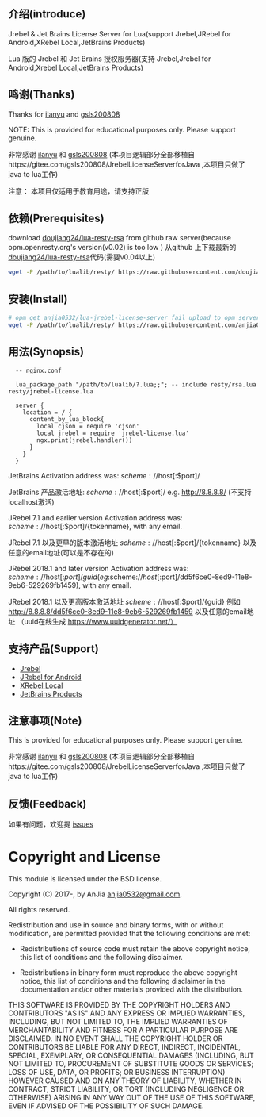 
## 介绍(introduce)

Jrebel & Jet Brains License Server for Lua(support Jrebel,JRebel for Android,XRebel Local,JetBrains Products)

Lua 版的 Jrebel 和 Jet Brains 授权服务器(支持 Jrebel,Jrebel for Android,Xrebel Local,JetBrains Products)

## 鸣谢(Thanks)

Thanks for [ilanyu](http://blog.lanyus.com) and [gsls200808](https://gitee.com/gsls200808)

NOTE: This is provided for educational purposes only. Please support genuine.

非常感谢 [ilanyu](http://blog.lanyus.com) 和 [gsls200808](https://gitee.com/gsls200808) (本项目逻辑部分全部移植自https://gitee.com/gsls200808/JrebelLicenseServerforJava ,本项目只做了java to lua工作)

注意： 本项目仅适用于教育用途，请支持正版

## 依赖(Prerequisites)

download [doujiang24/lua-resty-rsa](https://github.com/doujiang24/lua-resty-rsa) from github raw server(because opm.openresty.org's version(v0.02) is too low )
从github 上下载最新的[doujiang24/lua-resty-rsa](https://github.com/doujiang24/lua-resty-rsa)代码(需要v0.04以上)
```bash
wget -P /path/to/lualib/resty/ https://raw.githubusercontent.com/doujiang24/lua-resty-rsa/master/lib/resty/rsa.lua
```

## 安装(Install)


```bash
# opm get anjia0532/lua-jrebel-license-server fail upload to opm server -_- 
wget -P /path/to/lualib/resty/ https://raw.githubusercontent.com/anjia0532/lua-jrebel-license-server/master/lib/resty/jrebel-license.lua
```

## 用法(Synopsis)
```nginx
  -- nginx.conf

  lua_package_path "/path/to/lualib/?.lua;;"; -- include resty/rsa.lua resty/jrebel-license.lua

  server {
    location = / {
      content_by_lua_block{
        local cjson = require 'cjson'
        local jrebel = require 'jrebel-license.lua'
        ngx.print(jrebel.handler())
      }
    }
  }
```

JetBrains Activation address was: $scheme://$host[:$port]/

JetBrains 产品激活地址: $scheme://$host[:$port]/   e.g. http://8.8.8.8/  (不支持localhost激活)

JRebel 7.1 and earlier version Activation address was: $scheme://$host[:$port]/{tokenname}, with any email.

JRebel 7.1 以及更早的版本激活地址 $scheme://$host[:$port]/{tokenname} 以及任意的email地址(可以是不存在的)

JRebel 2018.1 and later version Activation address was: $scheme://$host[:$port]/{guid}(eg:$scheme://$host[:$port]/dd5f6ce0-8ed9-11e8-9eb6-529269fb1459), with any email.

JRebel 2018.1 以及更高版本激活地址 $scheme://$host[:$port]/{guid} 例如 http://8.8.8.8/dd5f6ce0-8ed9-11e8-9eb6-529269fb1459 以及任意的email地址 （uuid在线生成 https://www.uuidgenerator.net/）

## 支持产品(Support)

- [Jrebel](https://zeroturnaround.com/software/jrebel/)
- [JRebel for Android](https://zeroturnaround.com/software/jrebel-for-android/)
- [XRebel Local](https://zeroturnaround.com/software/xrebel/)
- [JetBrains Products](https://www.jetbrains.com/)

## 注意事项(Note)

This is provided for educational purposes only. Please support genuine.

非常感谢 [ilanyu](http://blog.lanyus.com) 和 [gsls200808](https://gitee.com/gsls200808) (本项目逻辑部分全部移植自https://gitee.com/gsls200808/JrebelLicenseServerforJava ,本项目只做了java to lua工作)

## 反馈(Feedback)

如果有问题，欢迎提 [issues][]

Copyright and License
=====================

This module is licensed under the BSD license.

Copyright (C) 2017-, by AnJia <anjia0532@gmail.com>.

All rights reserved.

Redistribution and use in source and binary forms, with or without modification, are permitted provided that the following conditions are met:

* Redistributions of source code must retain the above copyright notice, this list of conditions and the following disclaimer.

* Redistributions in binary form must reproduce the above copyright notice, this list of conditions and the following disclaimer in the documentation and/or other materials provided with the distribution.

THIS SOFTWARE IS PROVIDED BY THE COPYRIGHT HOLDERS AND CONTRIBUTORS "AS IS" AND ANY EXPRESS OR IMPLIED WARRANTIES, INCLUDING, BUT NOT LIMITED TO, THE IMPLIED WARRANTIES OF MERCHANTABILITY AND FITNESS FOR A PARTICULAR PURPOSE ARE DISCLAIMED. IN NO EVENT SHALL THE COPYRIGHT HOLDER OR CONTRIBUTORS BE LIABLE FOR ANY DIRECT, INDIRECT, INCIDENTAL, SPECIAL, EXEMPLARY, OR CONSEQUENTIAL DAMAGES (INCLUDING, BUT NOT LIMITED TO, PROCUREMENT OF SUBSTITUTE GOODS OR SERVICES; LOSS OF USE, DATA, OR PROFITS; OR BUSINESS INTERRUPTION) HOWEVER CAUSED AND ON ANY THEORY OF LIABILITY, WHETHER IN CONTRACT, STRICT LIABILITY, OR TORT (INCLUDING NEGLIGENCE OR OTHERWISE) ARISING IN ANY WAY OUT OF THE USE OF THIS SOFTWARE, EVEN IF ADVISED OF THE POSSIBILITY OF SUCH DAMAGE.

[issues]: https://github.com/anjia0532/lua-jrebel-license-server/issues/new
